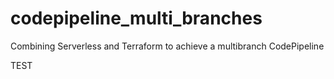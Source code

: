 # codepipeline_multi_branches
Combining Serverless and Terraform to achieve a multibranch CodePipeline

TEST
